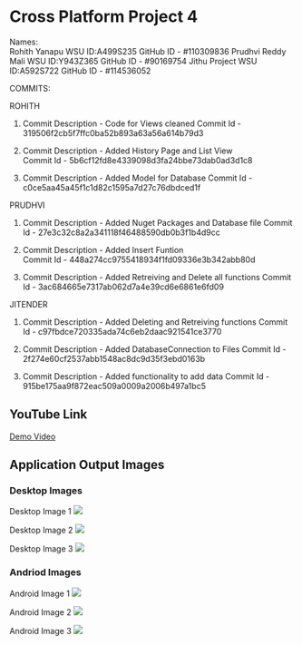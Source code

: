 # Cross Platform Project 4
Names:  
Rohith Yanapu WSU ID:A499S235  GitHub ID - #110309836
Prudhvi Reddy Mali WSU ID:Y943Z365  GitHub ID - #90169754
Jithu Project WSU ID:A592S722  GitHub ID - #114536052

COMMITS:  

ROHITH  

1. Commit Description - Code for Views cleaned
    Commit Id - 319506f2cb5f7ffc0ba52b893a63a56a614b79d3

2. Commit Description - Added History Page and List View  
    Commit Id - 5b6cf12fd8e4339098d3fa24bbe73dab0ad3d1c8

3. Commit Description - Added Model for Database
Commit Id - c0ce5aa45a45f1c1d82c1595a7d27c76dbdced1f

PRUDHVI  

1. Commit Description - Added Nuget Packages and Database file
Commit Id -  27e3c32c8a2a341118f46488590db0b3f1b4d9cc

2. Commit Description - Added Insert Funtion  
Commit Id -  448a274cc9755418934f1fd09336e3b342abb80d

3. Commit Description - Added Retreiving and Delete all functions
Commit Id - 3ac684665e7317ab062d7a4e39cd6e6861e6fd09

JITENDER  

1. Commit Description - Added Deleting and Retreiving functions
Commit Id - c97fbdce720335ada74c6eb2daac921541ce3770

2. Commit Description - Added DatabaseConnection to Files
Commit Id - 2f274e60cf2537abb1548ac8dc9d35f3ebd0163b

3. Commit Description - Added functionality to add data
Commit Id - 915be175aa9f872eac509a0009a2006b497a1bc5

## YouTube Link
[Demo Video](https://youtu.be/1-8pMgyZxXw)


## Application Output Images
### Desktop Images
Desktop Image 1
![](Images/Desktop1.jpg)

Desktop Image 2
![](Images/Desktop2.jpg)

Desktop Image 3
![](Images/Desktop3.jpg)

### Andriod Images
Android Image 1
![](Images/Mobile1.jpg)

Android Image 2
![](Images/Mobile2.jpg)

Android Image 3
![](Images/Mobile3.jpg)
